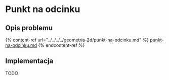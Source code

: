 # Punkt na odcinku

## Opis problemu

{% content-ref url="../../../../geometria-2d/punkt-na-odcinku.md" %}
[punkt-na-odcinku.md](../../../../geometria-2d/punkt-na-odcinku.md)
{% endcontent-ref %}

## Implementacja

TODO
